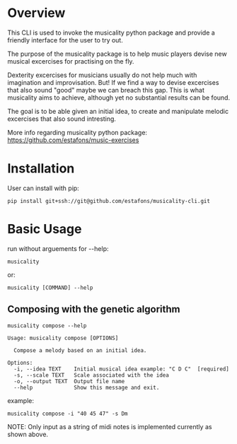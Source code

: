 # Overview

This CLI is used to invoke the musicality python package and provide a friendly interface for the user to try out.

The purpose of the musicality package is to help music players devise new musical excercises for practising on the fly. 

Dexterity excercises for musicians usually do not help much with imagination and improvisation. But! If we find a way to devise excercises that also sound "good" maybe we can breach this gap. This is what musicality aims to achieve, although yet no substantial results can be found. 

The goal is to be able given an initial idea, to create and manipulate melodic excercises that also sound intresting.  

More info regarding musicality python package: https://github.com/estafons/music-exercises

# Installation

User can install with pip:
```
pip install git+ssh://git@github.com/estafons/musicality-cli.git
```

# Basic Usage

run without arguements for --help:

```
musicality
```

or:

```
musicality [COMMAND] --help
```

## Composing with the genetic algorithm


```
musicality compose --help

Usage: musicality compose [OPTIONS]

  Compose a melody based on an initial idea.

Options:
  -i, --idea TEXT    Initial musical idea example: "C D C"  [required]
  -s, --scale TEXT   Scale associated with the idea
  -o, --output TEXT  Output file name
  --help             Show this message and exit.
```


example:
```
musicality compose -i "40 45 47" -s Dm
```

NOTE: Only input as a string of midi notes is implemented currently as shown above.
